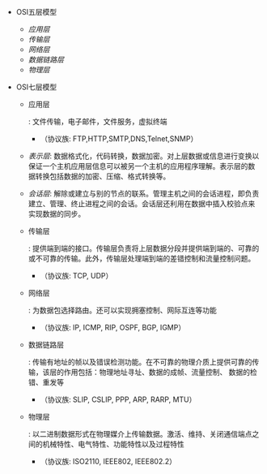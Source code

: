 - OSI五层模型

  - *应用层*
  - *传输层*
  - *网络层*
  - *数据链路层*
  - *物理层*

- OSI七层模型

  - 应用层

    : 文件传输，电子邮件，文件服务，虚拟终端

    - （协议族: FTP,HTTP,SMTP,DNS,Telnet,SNMP）

  - *表示层*: 数据格式化，代码转换，数据加密。对上层数据或信息进行变换以保证一个主机应用层信息可以被另一个主机的应用程序理解。表示层的数据转换包括数据的加密、压缩、格式转换等。

  - *会话层*: 解除或建立与别的节点的联系。管理主机之间的会话进程，即负责建立、管理、终止进程之间的会话。会话层还利用在数据中插入校验点来实现数据的同步。

  - 传输层

    : 提供端到端的接口。传输层负责将上层数据分段并提供端到端的、可靠的或不可靠的传输。此外，传输层处理端到端的差错控制和流量控制问题。

    - （协议族: TCP, UDP）

  - 网络层

    : 为数据包选择路由。还可以实现拥塞控制、网际互连等功能

    - （协议族: IP, ICMP, RIP, OSPF, BGP, IGMP）

  - 数据链路层

    : 传输有地址的帧以及错误检测功能。在不可靠的物理介质上提供可靠的传输，该层的作用包括：物理地址寻址、数据的成帧、流量控制、 数据的检错、重发等

    - （协议族: SLIP, CSLIP, PPP, ARP, RARP, MTU）

  - 物理层

    : 以二进制数据形式在物理媒介上传输数据。激活、维持、关闭通信端点之间的机械特性、电气特性、功能特性以及过程特性

    - （协议族: ISO2110, IEEE802, IEEE802.2）
